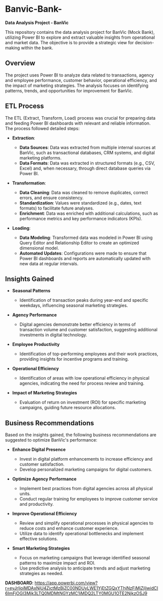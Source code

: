 # Banvic-Bank-

**Data Analysis Project - BanVic**

This repository contains the data analysis project for BanVic (Mock Bank), utilizing Power BI to explore and extract valuable insights from operational and market data. The objective is to provide a strategic view for decision-making within the bank.

## Overview

The project uses Power BI to analyze data related to transactions, agency and employee performance, customer behavior, operational efficiency, and the impact of marketing strategies. The analysis focuses on identifying patterns, trends, and opportunities for improvement for BanVic.

## ETL Process

The ETL (Extract, Transform, Load) process was crucial for preparing data and feeding Power BI dashboards with relevant and reliable information. The process followed detailed steps:

- **Extraction**:
  - **Data Sources**: Data was extracted from multiple internal sources at BanVic, such as transactional databases, CRM systems, and digital marketing platforms.
  - **Data Formats**: Data was extracted in structured formats (e.g., CSV, Excel) and, when necessary, through direct database queries via Power BI.

- **Transformation**:
  - **Data Cleaning**: Data was cleaned to remove duplicates, correct errors, and ensure consistency.
  - **Standardization**: Values were standardized (e.g., dates, text formats) to facilitate future analyses.
  - **Enrichment**: Data was enriched with additional calculations, such as performance metrics and key performance indicators (KPIs).

- **Loading**:
  - **Data Modeling**: Transformed data was modeled in Power BI using Query Editor and Relationship Editor to create an optimized dimensional model.
  - **Automated Updates**: Configurations were made to ensure that Power BI dashboards and reports are automatically updated with new data at regular intervals.

## Insights Gained

- **Seasonal Patterns**
  - Identification of transaction peaks during year-end and specific weekdays, influencing seasonal marketing strategies.

- **Agency Performance**
  - Digital agencies demonstrate better efficiency in terms of transaction volume and customer satisfaction, suggesting additional investments in digital technology.

- **Employee Productivity**
  - Identification of top-performing employees and their work practices, providing insights for incentive programs and training.

- **Operational Efficiency**
  - Identification of areas with low operational efficiency in physical agencies, indicating the need for process review and training.

- **Impact of Marketing Strategies**
  - Evaluation of return on investment (ROI) for specific marketing campaigns, guiding future resource allocations.

## Business Recommendations

Based on the insights gained, the following business recommendations are suggested to optimize BanVic's performance:

- **Enhance Digital Presence**
  - Invest in digital platform enhancements to increase efficiency and customer satisfaction.
  - Develop personalized marketing campaigns for digital customers.

- **Optimize Agency Performance**
  - Implement best practices from digital agencies across all physical units.
  - Conduct regular training for employees to improve customer service and productivity.

- **Improve Operational Efficiency**
  - Review and simplify operational processes in physical agencies to reduce costs and enhance customer experience.
  - Utilize data to identify operational bottlenecks and implement effective solutions.

- **Smart Marketing Strategies**
  - Focus on marketing campaigns that leverage identified seasonal patterns to maximize impact and ROI.
  - Use predictive analysis to anticipate trends and adjust marketing strategies as needed.

**DASHBOARD**: https://app.powerbi.com/view?r=eyJrIjoiMDAxNjU4ZjctMzBjZC00NDUyLWE1YjEtZGQxYThjNzFiMjZjIiwidCI6ImFjOGI3Mjk3LTQ0MDMtNGYzMC1iMDQ2LTY0MGU1OTE2NjkzOSJ9


